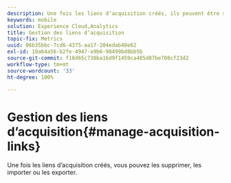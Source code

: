 ```yaml
---
description: Une fois les liens d’acquisition créés, ils peuvent être supprimés, importés ou exportés.
keywords: mobile
solution: Experience Cloud,Analytics
title: Gestion des liens d’acquisition
topic-fix: Metrics
uuid: 06b35bbc-7cd6-4375-aa17-204edab40e62
exl-id: 18a64a56-b2fe-4947-a9b6-98499bd8bb5b
source-git-commit: f18d65c738ba16d9f1459ca485d87be708cf23d2
workflow-type: tm+mt
source-wordcount: '33'
ht-degree: 100%

---
```


# Gestion des liens d’acquisition{#manage-acquisition-links}

Une fois les liens d’acquisition créés, vous pouvez les supprimer, les importer ou les exporter.
